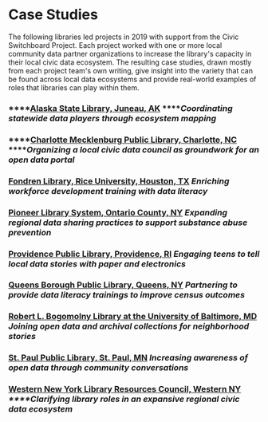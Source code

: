 # Case Studies

The following libraries led projects in 2019 with support from the Civic Switchboard Project. Each project worked with one or more local community data partner organizations to increase the library's capacity in their local civic data ecosystem. The resulting case studies, drawn mostly from each project team's own writing, give insight into the variety that can be found across local data ecosystems and provide real-world examples of roles that libraries can play within them.

### \*\*\*\*[**Alaska State Library, Juneau, AK**](alaska-state-library-juneau-ak.md)                                          ****_Coordinating statewide data players through ecosystem mapping_

### \*\*\*\*[**Charlotte Mecklenburg Public Library, Charlotte, NC**](charlotte-mecklenburg-public-library-charlotte-nc.md)            ****_Organizing a local civic data council as groundwork for an open data portal_

### [Fondren Library, Rice University, Houston, TX](fondren-library-rice-university-houston-tx.md)                          _**Enriching workforce development training with data literacy**_

### [Pioneer Library System, Ontario County, NY](pioneer-library-system-ontario-county-ny.md)                             _**Expanding regional data sharing practices to support substance abuse prevention**_

### [Providence Public Library, Providence, RI](providence-public-library-providence-ri.md)                                  _Engaging teens to tell local data stories with paper and electronics_

### [Queens Borough Public Library, Queens, NY](queens-borough-public-library-queens-ny.md)                           _Partnering to provide data literacy trainings to improve census outcomes_

### [Robert L. Bogomolny Library at the University of Baltimore, MD](robert-l.-bogomolny-library-at-the-university-of-baltimore-md.md) _**Joining open data and archival collections for neighborhood stories**_

### [St. Paul Public Library, St. Paul, MN](st-paul-public-library-st-paul-mn.md)                                            _**Increasing awareness of open data through community conversations**_

### [Western New York Library Resources Council, Western NY](western-new-york-library-resources-council-western-ny.md)  _****Clarifying library roles in an expansive regional civic data ecosystem_

